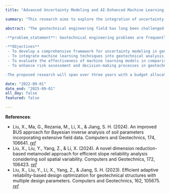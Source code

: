 ```yaml
---
title: "Advanced Uncertainty Modeling and AI-Enhanced Machine Learning Applications in Geotechnical Engineering for Predictive Analysis and Risk Assessment"

summary: "This research aims to explore the integration of uncertainty modeling and machine learning techniques to advance geotechnical engineering practices."

abstract: "The geotechnical engineering field has long been challenged by the inherent uncertainties associated with soil properties, geological variability, and site conditions. Traditional geotechnical design methods often rely on simplified assumptions, empirical correlations, and deterministic models, which can struggle to adequately capture the complex behaviors and uncertainties present in natural systems. This proposal seeks to explore the use of uncertainty modeling and machine learning techniques to advance the practice of geotechnical engineering, providing a more robust and data-driven foundation for analysis, design, and decision-making.

-**problem_statement**: Geotechnical engineering problems are frequently influenced by uncertainties that arise from the heterogeneity of soils, complex interactions between geological materials, and limitations in data collection. Current deterministic approaches often overlook or inadequately represent this uncertainty, leading to potentially inaccurate predictions of soil behavior, foundation performance, and slope stability. As geotechnical projects become more ambitious, there is a growing need to develop tools that can effectively account for these uncertainties to ensure safety, efficiency, and reliability in geotechnical design and construction.

-**Objectives**
 - To develop a comprehensive framework for uncertainty modeling in geotechnical engineering using probabilistic approaches.
 - To integrate machine learning techniques into geotechnical analysis, enabling the prediction of soil properties, bearing capacities, and other critical parameters from complex and varied datasets.
 - To evaluate the effectiveness of machine learning models in comparison to traditional methods, particularly in scenarios involving limited or noisy data.
 - To enhance risk assessment and decision-making processes in geotechnical engineering by combining uncertainty quantification with data-driven insights.

-The proposed research will span over three years with a budget allocated for equipment, personnel, and field testing. A detailed budget breakdown and timeline will be provided upon request."

date: "2022-09-01"
date_end: "2025-09-01"
all_day: false
featured: false

---
```


**References**:
- Liu, X., Ma, G., Rezania, M., Li, X., & Jiang, S. H. (2024). An improved BUS approach for Bayesian inverse analysis of soil parameters incorporating extensive field data. Computers and Geotechnics, 174, 106641. [_ref_](https://doi.org/10.1016/j.compgeo.2024.106641)
- Liu, X., Liu, Y., Yang, Z., & Li, X. (2024). A novel dimension reduction-based metamodel approach for efficient slope reliability analysis considering soil spatial variability. Computers and Geotechnics, 172, 106423. [_ref_](https://doi.org/10.1016/j.compgeo.2024.106423)
- Liu, X., Liu, Y., Li, X., Yang, Z., & Jiang, S. H. (2023). Efficient adaptive reliability-based design optimization for geotechnical structures with multiple design parameters. Computers and Geotechnics, 162, 105675. [_ref_](https://doi.org/10.1016/j.compgeo.2023.105675)

